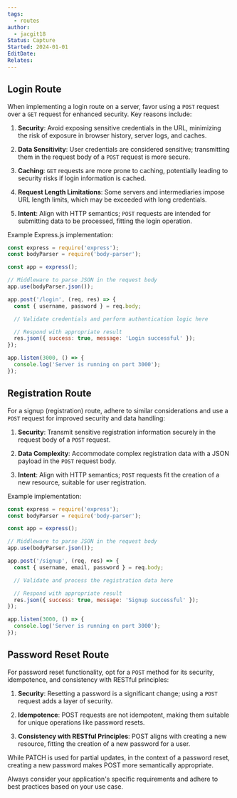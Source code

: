 ```yaml
---
tags:
  - routes
author:
  - jacgit18
Status: Capture
Started: 2024-01-01
EditDate: 
Relates:
---
```

## Login Route

When implementing a login route on a server, favor using a `POST` request over a `GET` request for enhanced security. Key reasons include:

1. **Security**: Avoid exposing sensitive credentials in the URL, minimizing the risk of exposure in browser history, server logs, and caches.

2. **Data Sensitivity**: User credentials are considered sensitive; transmitting them in the request body of a `POST` request is more secure.

3. **Caching**: `GET` requests are more prone to caching, potentially leading to security risks if login information is cached.

4. **Request Length Limitations**: Some servers and intermediaries impose URL length limits, which may be exceeded with long credentials.

5. **Intent**: Align with HTTP semantics; `POST` requests are intended for submitting data to be processed, fitting the login operation.

Example Express.js implementation:

```javascript
const express = require('express');
const bodyParser = require('body-parser');

const app = express();

// Middleware to parse JSON in the request body
app.use(bodyParser.json());

app.post('/login', (req, res) => {
  const { username, password } = req.body;

  // Validate credentials and perform authentication logic here

  // Respond with appropriate result
  res.json({ success: true, message: 'Login successful' });
});

app.listen(3000, () => {
  console.log('Server is running on port 3000');
});
```

## Registration Route

For a signup (registration) route, adhere to similar considerations and use a `POST` request for improved security and data handling:

1. **Security**: Transmit sensitive registration information securely in the request body of a `POST` request.

2. **Data Complexity**: Accommodate complex registration data with a JSON payload in the `POST` request body.

3. **Intent**: Align with HTTP semantics; `POST` requests fit the creation of a new resource, suitable for user registration.

Example implementation:

```javascript
const express = require('express');
const bodyParser = require('body-parser');

const app = express();

// Middleware to parse JSON in the request body
app.use(bodyParser.json());

app.post('/signup', (req, res) => {
  const { username, email, password } = req.body;

  // Validate and process the registration data here

  // Respond with appropriate result
  res.json({ success: true, message: 'Signup successful' });
});

app.listen(3000, () => {
  console.log('Server is running on port 3000');
});
```

## Password Reset Route

For password reset functionality, opt for a `POST` method for its security, idempotence, and consistency with RESTful principles:

1. **Security**: Resetting a password is a significant change; using a `POST` request adds a layer of security.

2. **Idempotence**: POST requests are not idempotent, making them suitable for unique operations like password resets.

3. **Consistency with RESTful Principles**: POST aligns with creating a new resource, fitting the creation of a new password for a user.

While PATCH is used for partial updates, in the context of a password reset, creating a new password makes POST more semantically appropriate.

Always consider your application's specific requirements and adhere to best practices based on your use case.